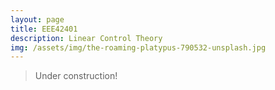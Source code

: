 ```yaml
---
layout: page
title: EEE42401
description: Linear Control Theory 
img: /assets/img/the-roaming-platypus-790532-unsplash.jpg
---
```


> Under construction!

